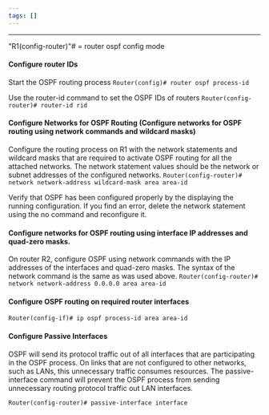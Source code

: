```yaml
---
tags: []
---
```


---
"R1(config-router)"# = router ospf config mode

#### Configure router IDs

Start the OSPF routing process
`Router(config)# router ospf process-id`

Use the router-id command to set the OSPF IDs of routers
`Router(config-router)# router-id rid`
#### Configure Networks for OSPF Routing (Configure networks for OSPF routing using network commands and wildcard masks)

Configure the routing process on R1 with the network statements and wildcard masks that are required to activate OSPF routing for all the attached networks. The network statement values should be the network or subnet addresses of the configured networks.
`Router(config-router)# network network-address wildcard-mask area area-id`

Verify that OSPF has been configured properly by the displaying the running configuration. If you find an error, delete the network statement using the no command and reconfigure it.

#### Configure networks for OSPF routing using interface IP addresses and quad-zero masks.

On router R2, configure OSPF using network commands with the IP addresses of the interfaces and quad-zero masks. The syntax of the network command is the same as was used above.
`Router(config-router)# network network-address 0.0.0.0 area area-id`

#### Configure OSPF routing on required router interfaces
`Router(config-if)# ip ospf process-id area area-id`

#### Configure Passive Interfaces

OSPF will send its protocol traffic out of all interfaces that are participating in the OSPF process. On links that are not configured to other networks, such as LANs, this unnecessary traffic consumes resources. The passive-interface command will prevent the OSPF process from sending unnecessary routing protocol traffic out LAN interfaces.

`Router(config-router)# passive-interface interface`